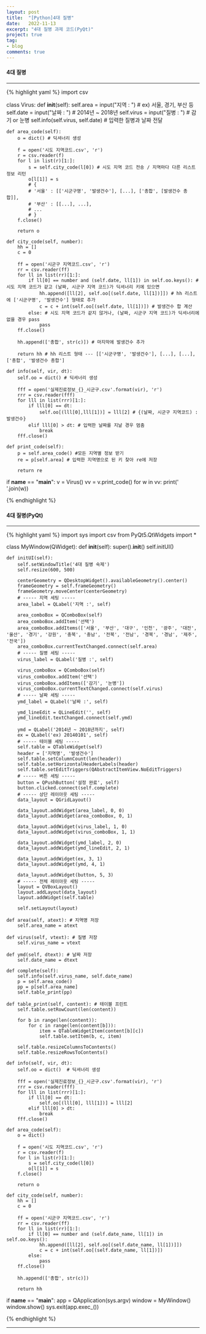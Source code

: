 ```yaml
---
layout: post
title:  "[Python]4대 질병"
date:   2022-11-13
excerpt: "4대 질병 과제 코드(PyQt)"
project: true
tag:
- blog
comments: true
---
```


#### 4대 질병
---
{% highlight yaml %}
import csv

class Virus:
    def __init__(self):
        self.area = input("지역 : ") # ex) 서울, 경기, 부산 등
        self.date = input("날짜 : ")  # 2014년 ~ 2018년
        self.virus = input("질병 : ")  # 감기 or 눈병
        self.info(self.virus, self.date) # 입력한 질병과 날짜 전달

    def area_code(self):
        o = dict() # 딕셔너리 생성

        f = open('시도 지역코드.csv', 'r')
        r = csv.reader(f)
        for l in list(r)[1:]:
            s = self.city_code(l[0]) # 시도 지역 코드 전송 / 지역마다 다른 리스트 정보 리턴
            o[l[1]] = s
            # {
            # '서울' : [['시군구명', '발생건수'], [...], ['총합', [발생건수 총합]],
            # '부산' : [[...], ...],
            # ...
            # }
        f.close()

        return o

    def city_code(self, number):
        hh = []
        c = 0

        ff = open('시군구 지역코드.csv', 'r')
        rr = csv.reader(ff)
        for ll in list(rr)[1:]:
            if ll[0] == number and (self.date, ll[1]) in self.oo.keys(): # 시도 지역 코드가 같고 (날짜, 시군구 지역 코드)가 딕셔너리 키에 있으면
                hh.append([ll[2], self.oo[(self.date, ll[1])]]) # hh 리스트에 ['시군구명', '발생건수'] 형태로 추가
                c = c + int(self.oo[(self.date, ll[1])]) # 발생건수 합 계산
            else: # 시도 지역 코드가 같지 않거나, (날짜, 시군구 지역 코드)가 딕셔너리에 없을 경우 pass
                pass
        ff.close()

        hh.append(['총합', str(c)]) # 마지막에 발생건수 추가

        return hh # hh 리스트 형태 --- [['시군구명', '발생건수'], [...], [...], ['총합', '발생건수 총합']

    def info(self, vir, dt):
        self.oo = dict() # 딕셔너리 생성

        fff = open('실제진료정보_{}_시군구.csv'.format(vir), 'r')
        rrr = csv.reader(fff)
        for lll in list(rrr)[1:]:
            if lll[0] == dt:
                self.oo[(lll[0],lll[1])] = lll[2] # {(날짜, 시군구 지역코드) : 발생건수}
            elif lll[0] > dt: # 입력한 날짜를 지날 경우 멈춤
                break
        fff.close()

    def print_code(self):
        p = self.area_code() #모든 지역별 정보 받기
        re = p[self.area] # 입력한 지역명으로 된 키 찾아 re에 저장
    
        return re

if __name__ == "__main__":
    v = Virus()
    vv = v.print_code()
    for w in vv:
        print(' '.join(w))

{% endhighlight %}


#### 4대 질병(PyQt)
---
{% highlight yaml %}
import sys
import csv
from PyQt5.QtWidgets import *

class MyWindow(QWidget):
    def __init__(self):
        super().__init__()
        self.initUI()

    def initUI(self):
        self.setWindowTitle('4대 질병 숙제')
        self.resize(600, 500)

        centerGeometry = QDesktopWidget().availableGeometry().center()
        frameGeometry = self.frameGeometry()
        frameGeometry.moveCenter(centerGeometry)
        # ----- 지역 세팅 -----
        area_label = QLabel('지역 :', self)

        area_comboBox = QComboBox(self)
        area_comboBox.addItem('선택')
        area_comboBox.addItems(['서울', '부산', '대구', '인천', '광주', '대전', '울산', '경기', '강원', '충북', '충남', '전북', '전남', '경북', '경남', '제주', '전국'])
        area_comboBox.currentTextChanged.connect(self.area)
        # ----- 질병 세팅 -----
        virus_label = QLabel('질병 :', self)

        virus_comboBox = QComboBox(self)
        virus_comboBox.addItem('선택')
        virus_comboBox.addItems(['감기', '눈병'])
        virus_comboBox.currentTextChanged.connect(self.virus)
        # ----- 날짜 세팅 -----
        ymd_label = QLabel('날짜 :', self)

        ymd_lineEdit = QLineEdit('', self)
        ymd_lineEdit.textChanged.connect(self.ymd)

        ymd = QLabel('2014년 ~ 2018년까지', self)
        ex = QLabel('ex) 20140101', self)
        # ----- 테이블 세팅 -----
        self.table = QTableWidget(self)
        header = ['지역명', '발생건수']
        self.table.setColumnCount(len(header))
        self.table.setHorizontalHeaderLabels(header)
        self.table.setEditTriggers(QAbstractItemView.NoEditTriggers)
        # ----- 버튼 세팅 -----
        button = QPushButton('설정 완료', self)
        button.clicked.connect(self.complete)
        # ----- 상단 레이아웃 세팅 -----
        data_layout = QGridLayout()

        data_layout.addWidget(area_label, 0, 0)
        data_layout.addWidget(area_comboBox, 0, 1)

        data_layout.addWidget(virus_label, 1, 0)
        data_layout.addWidget(virus_comboBox, 1, 1)

        data_layout.addWidget(ymd_label, 2, 0)
        data_layout.addWidget(ymd_lineEdit, 2, 1)

        data_layout.addWidget(ex, 3, 1)
        data_layout.addWidget(ymd, 4, 1)

        data_layout.addWidget(button, 5, 3)
        # ----- 전체 레이아웃 세팅 -----
        layout = QVBoxLayout()
        layout.addLayout(data_layout)
        layout.addWidget(self.table)

        self.setLayout(layout)

    def area(self, atext): # 지역명 저장
        self.area_name = atext

    def virus(self, vtext): # 질병 저장
        self.virus_name = vtext

    def ymd(self, dtext): # 날짜 저장
        self.date_name = dtext

    def complete(self):
        self.info(self.virus_name, self.date_name)
        p = self.area_code()
        pp = p[self.area_name]
        self.table_print(pp)

    def table_print(self, content): # 테이블 프린트
        self.table.setRowCount(len(content))

        for b in range(len(content)):
            for c in range(len(content[b])):
                item = QTableWidgetItem(content[b][c])
                self.table.setItem(b, c, item)

        self.table.resizeColumnsToContents()
        self.table.resizeRowsToContents()

    def info(self, vir, dt):
        self.oo = dict()  # 딕셔너리 생성

        fff = open('실제진료정보_{}_시군구.csv'.format(vir), 'r')
        rrr = csv.reader(fff)
        for lll in list(rrr)[1:]:
            if lll[0] == dt:
                self.oo[(lll[0], lll[1])] = lll[2]
            elif lll[0] > dt:
                break
        fff.close()

    def area_code(self):
        o = dict()

        f = open('시도 지역코드.csv', 'r')
        r = csv.reader(f)
        for l in list(r)[1:]:
            s = self.city_code(l[0])
            o[l[1]] = s
        f.close()

        return o

    def city_code(self, number):
        hh = []
        c = 0

        ff = open('시군구 지역코드.csv', 'r')
        rr = csv.reader(ff)
        for ll in list(rr)[1:]:
            if ll[0] == number and (self.date_name, ll[1]) in self.oo.keys():
                hh.append([ll[2], self.oo[(self.date_name, ll[1])]])
                c = c + int(self.oo[(self.date_name, ll[1])])
            else:
                pass
        ff.close()

        hh.append(['총합', str(c)])

        return hh

if __name__ == "__main__":
    app = QApplication(sys.argv)
    window = MyWindow()
    window.show()
    sys.exit(app.exec_())

{% endhighlight %}

---


